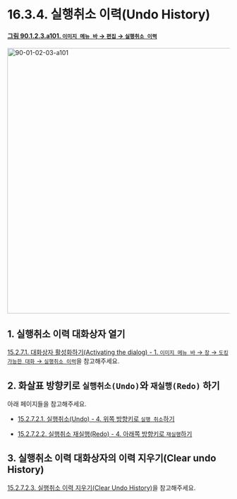 # 16.3.4. 실행취소 이력(Undo History)

<a id="90-01-02-03-a101"></a>

#### [그림 90.1.2.3.a101. `이미지 메뉴 바` → `편집` → `실행취소 이력`](./90-01-02-03-undo_history.md#90-01-02-03-a101)
<img width="980" height="601" alt="90-01-02-03-a101" src="https://github.com/user-attachments/assets/2fff69e2-b1db-467e-a5fe-1cf8cfada9aa" />

<a id="16-03-04-s1"></a>

## 1. 실행취소 이력 대화상자 열기
[15.2.7.1. 대화상자 활성화하기(Activating the dialog) - 1. `이미지 메뉴 바` → `창` → `도킹가능한 대화` → `실행취소 이력`](./15-02-07-01-activating_the_dialog.md#15-02-07-01-s1)을 참고해주세요.

<a id="16-03-04-s2"></a>

## 2. 화살표 방향키로 `실행취소(Undo)`와 `재실행(Redo)` 하기
아래 페이지들을 참고해주세요.

- [15.2.7.2.1. 실행취소(Undo) - 4. 위쪽 방향키로 `실행 취소`하기](./15-02-07-02-01-undo.md)

- [15.2.7.2.2. 실행취소 재실행(Redo) - 4. 아래쪽 방향키로 `재실행`하기](./15-02-07-02-02-redo.md#15-02-07-02-02-s4)

<a id="16-03-04-s3"></a>

## 3. 실행취소 이력 대화상자의 이력 지우기(Clear undo History)
[15.2.7.2.3. 실행취소 이력 지우기(Clear Undo History)](./15-02-07-02-03-clear_undo_history.md)을 참고해주세요.